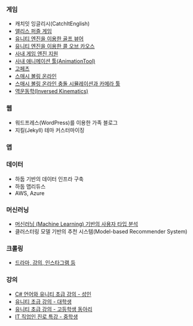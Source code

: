 
### 게임
* 캐치잇 잉글리시(CatchItEnglish)
* [앨리스 퍼즐 게임](/projects/game/alice.html)
* [유니티 엔진을 이용한 골프 뷰어](/projects/game/unity_golf.html)
* [유니티 엔진을 이용한 콜 오브 카오스](/projects/game/unity_cc.html)
* [사내 게임 엔진 지원](/projects/game/engine.html)
* [사내 애니메이션 툴(AnimationTool)](/projects/game/animation-tool.html)
* [고페츠](/projects/game/gopets.html)
* [스매시 볼링 온라인](/projects/game/smash_bowling.html)
* [스매시 볼링 온라인 충돌 시뮬레이션과 카메라 툴](/projects/game/smash_bowling_tool.html)
* [역운동학(Inversed Kinematics)](/projects/game/ik.html)

### 웹
* 워드프레스(WordPress)를 이용한 가족 블로그
* 지킬(Jekyll) 테마 커스터마이징

### 앱

### 데이터 
* 하둡 기반의 데이터 인프라 구축
* 하둡 맵리듀스
* AWS, Azure

### 머신러닝
* [머신러닝 (Machine Learning) 기반의 사용자 타입 분석](/projects/ml/cie-user-type.html)
* 클러스터링 모델 기반의 추천 시스템(Model-based Recommender System)

### 크롤링
* [드라마, 강의, 인스타그램 등](/projects/crawling/index.html)

### 강의
* [C# 언어와 유니티 초급 강의 - 성인](/projects/lectures/cbs.html)
* [유니티 초급 강의 - 대학생](/projects/lectures/unity-lex.html)
* [유니티 초급 강의 - 고등학생 동아리](/projects/lectures/spy.html)
* [IT 직업인 진로 특강 - 중학생](/projects/lectures/제주서중.html)